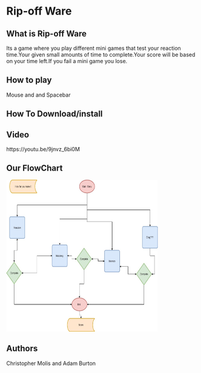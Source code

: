 # Rip-off Ware

<h2>What is Rip-off Ware</h2>
Its a game where you play different mini games that test your reaction time.Your given small amounts of time to complete.Your score will be based on your time left.If you fail a mini game you lose.

<h2> How to play</h2>
Mouse and and Spacebar

<h2> How To Download/install</h2>

<h2> Video </h2>
https://youtu.be/9jnvz_6bi0M
<h2>Our FlowChart</h2>
<img src="C# Final.jpg" height = "400" width ="400">

<h2>Authors</h2>
Christopher Molis and Adam Burton
